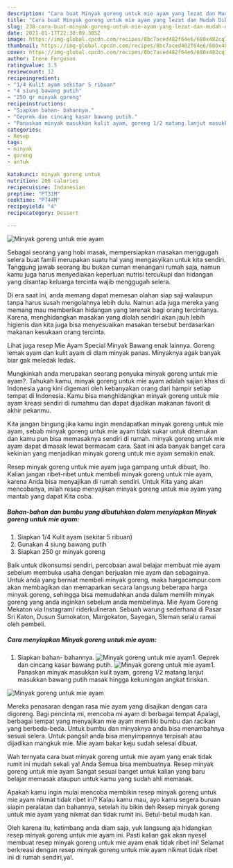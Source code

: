 ```yaml
---
description: "Cara buat Minyak goreng untuk mie ayam yang lezat dan Mudah Dibuat"
title: "Cara buat Minyak goreng untuk mie ayam yang lezat dan Mudah Dibuat"
slug: 238-cara-buat-minyak-goreng-untuk-mie-ayam-yang-lezat-dan-mudah-dibuat
date: 2021-01-17T22:30:09.305Z
image: https://img-global.cpcdn.com/recipes/8bc7aced482f64e6/680x482cq70/minyak-goreng-untuk-mie-ayam-foto-resep-utama.jpg
thumbnail: https://img-global.cpcdn.com/recipes/8bc7aced482f64e6/680x482cq70/minyak-goreng-untuk-mie-ayam-foto-resep-utama.jpg
cover: https://img-global.cpcdn.com/recipes/8bc7aced482f64e6/680x482cq70/minyak-goreng-untuk-mie-ayam-foto-resep-utama.jpg
author: Irene Ferguson
ratingvalue: 3.5
reviewcount: 12
recipeingredient:
- "1/4 Kulit ayam sekitar 5 ribuan"
- "4 siung bawang putih"
- "250 gr minyak goreng"
recipeinstructions:
- "Siapkan bahan- bahannya."
- "Geprek dan cincang kasar bawang putih."
- "Panaskan minyak masukkan kulit ayam, goreng 1/2 matang.lanjut masukkan bawang putih masak hingga kekuningan angkat tiriskan."
categories:
- Resep
tags:
- minyak
- goreng
- untuk

katakunci: minyak goreng untuk 
nutrition: 208 calories
recipecuisine: Indonesian
preptime: "PT31M"
cooktime: "PT44M"
recipeyield: "4"
recipecategory: Dessert

---
```



![Minyak goreng untuk mie ayam](https://img-global.cpcdn.com/recipes/8bc7aced482f64e6/680x482cq70/minyak-goreng-untuk-mie-ayam-foto-resep-utama.jpg)

Sebagai seorang yang hobi masak, mempersiapkan masakan menggugah selera buat famili merupakan suatu hal yang mengasyikan untuk kita sendiri. Tanggung jawab seorang ibu bukan cuman menangani rumah saja, namun kamu juga harus menyediakan keperluan nutrisi tercukupi dan hidangan yang disantap keluarga tercinta wajib menggugah selera.

Di era  saat ini, anda memang dapat memesan olahan siap saji walaupun tanpa harus susah mengolahnya lebih dulu. Namun ada juga mereka yang memang mau memberikan hidangan yang terenak bagi orang tercintanya. Karena, menghidangkan masakan yang diolah sendiri akan jauh lebih higienis dan kita juga bisa menyesuaikan masakan tersebut berdasarkan makanan kesukaan orang tercinta. 

Lihat juga resep Mie Ayam Special Minyak Bawang enak lainnya. Goreng lemak ayam dan kulit ayam di dlam minyak panas. Minyaknya agak banyak biar gak meledak ledak.

Mungkinkah anda merupakan seorang penyuka minyak goreng untuk mie ayam?. Tahukah kamu, minyak goreng untuk mie ayam adalah sajian khas di Indonesia yang kini digemari oleh kebanyakan orang dari hampir setiap tempat di Indonesia. Kamu bisa menghidangkan minyak goreng untuk mie ayam kreasi sendiri di rumahmu dan dapat dijadikan makanan favorit di akhir pekanmu.

Kita jangan bingung jika kamu ingin mendapatkan minyak goreng untuk mie ayam, sebab minyak goreng untuk mie ayam tidak sukar untuk ditemukan dan kamu pun bisa memasaknya sendiri di rumah. minyak goreng untuk mie ayam dapat dimasak lewat bermacam cara. Saat ini ada banyak banget cara kekinian yang menjadikan minyak goreng untuk mie ayam semakin enak.

Resep minyak goreng untuk mie ayam juga gampang untuk dibuat, lho. Kalian jangan ribet-ribet untuk membeli minyak goreng untuk mie ayam, karena Anda bisa menyajikan di rumah sendiri. Untuk Kita yang akan mencobanya, inilah resep menyajikan minyak goreng untuk mie ayam yang mantab yang dapat Kita coba.

<!--inarticleads1-->

##### Bahan-bahan dan bumbu yang dibutuhkan dalam menyiapkan Minyak goreng untuk mie ayam:

1. Siapkan 1/4 Kulit ayam (sekitar 5 ribuan)
1. Gunakan 4 siung bawang putih
1. Siapkan 250 gr minyak goreng


Baik untuk dikonsumsi sendiri, percobaan awal belajar membuat mie ayam sebelum membuka usaha dengan berjualan mie ayam dan sebagainya. Untuk anda yang berniat membeli minyak goreng, maka hargacampur.com akan membagikan dan memaparkan secara langsung beberapa harga minyak goreng, sehingga bisa memudahkan anda dalam memilih minyak goreng yang anda inginkan sebelum anda membelinya. Mie Ayam Goreng Mekaton via Instagram/ riderkulineran. Sebuah warung sederhana di Pasar Sri Katon, Dusun Sumokaton, Margokaton, Sayegan, Sleman selalu ramai oleh pembeli. 

<!--inarticleads2-->

##### Cara menyiapkan Minyak goreng untuk mie ayam:

1. Siapkan bahan- bahannya.
<img src="https://img-global.cpcdn.com/steps/817ffe486591a507/160x128cq70/minyak-goreng-untuk-mie-ayam-langkah-memasak-1-foto.jpg" alt="Minyak goreng untuk mie ayam">1. Geprek dan cincang kasar bawang putih.
<img src="https://img-global.cpcdn.com/steps/284042649b70d5a2/160x128cq70/minyak-goreng-untuk-mie-ayam-langkah-memasak-2-foto.jpg" alt="Minyak goreng untuk mie ayam">1. Panaskan minyak masukkan kulit ayam, goreng 1/2 matang.lanjut masukkan bawang putih masak hingga kekuningan angkat tiriskan.
<img src="https://img-global.cpcdn.com/steps/0d7b3de98c6df371/160x128cq70/minyak-goreng-untuk-mie-ayam-langkah-memasak-3-foto.jpg" alt="Minyak goreng untuk mie ayam">

Mereka penasaran dengan rasa mie ayam yang disajikan dengan cara digoreng. Bagi pencinta mi, mencoba mi ayam di berbagai tempat Apalagi, berbagai tempat yang menyajikan mie ayam memiliki bumbu dan racikan yang berbeda-beda. Untuk bumbu dan minyaknya anda bisa menambahnya sesuai selera. Untuk pangsit anda bisa menyimpannya terpisah atau dijadikan mangkuk mie. Mie ayam bakar keju sudah selesai dibuat. 

Wah ternyata cara buat minyak goreng untuk mie ayam yang enak tidak rumit ini mudah sekali ya! Anda Semua bisa membuatnya. Resep minyak goreng untuk mie ayam Sangat sesuai banget untuk kalian yang baru belajar memasak ataupun untuk kamu yang sudah ahli memasak.

Apakah kamu ingin mulai mencoba membikin resep minyak goreng untuk mie ayam nikmat tidak ribet ini? Kalau kamu mau, ayo kamu segera buruan siapin peralatan dan bahannya, setelah itu bikin deh Resep minyak goreng untuk mie ayam yang nikmat dan tidak rumit ini. Betul-betul mudah kan. 

Oleh karena itu, ketimbang anda diam saja, yuk langsung aja hidangkan resep minyak goreng untuk mie ayam ini. Pasti kalian gak akan nyesel membuat resep minyak goreng untuk mie ayam enak tidak ribet ini! Selamat berkreasi dengan resep minyak goreng untuk mie ayam nikmat tidak ribet ini di rumah sendiri,ya!.


